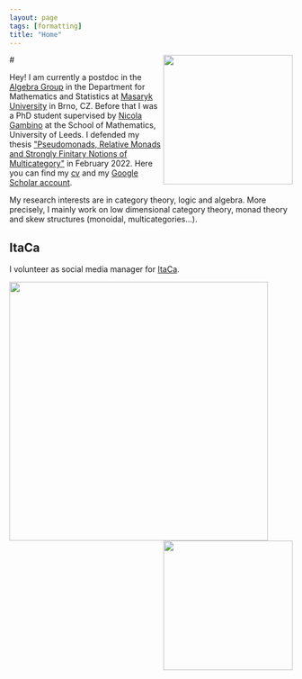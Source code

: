```yaml
---
layout: page
tags: [formatting]
title: "Home"
---
```



#<a><img src="http://globbia.github.io/assets/bojack_hopper.png" align="right" width="230" ></a>

Hey! I am currently a postdoc in the [Algebra Group](http://www.math.muni.cz/~bourkej/BAS.html) in the Department for Mathematics and Statistics at [Masaryk University](https://www.math.muni.cz/english/) in Brno, CZ. Before that I was a PhD student supervised by [Nicola Gambino](http://www1.maths.leeds.ac.uk/~pmtng/) at the School of Mathematics, University of Leeds. I defended my thesis ["Pseudomonads, Relative Monads and Strongly Finitary Notions of Multicategory"](https://etheses.whiterose.ac.uk/30578/) in February 2022. Here you can find my [cv](Gabriele_Lobbia_CV.pdf) and my [Google Scholar account](https://scholar.google.com/citations?user=xjHu2moAAAAJ&hl=it).

My research interests are in category theory, logic and algebra. More precisely, I mainly work on low dimensional category theory, monad theory and skew structures (monoidal, multicategories...). 

## ItaCa
I volunteer as social media manager for [ItaCa](https://progetto-itaca.github.io/).

<a><img src="http://globbia.github.io/assets/bojack_hopper.png" align="below" width="460" ></a>
<a><img src="http://globbia.github.io/assets/io_ramen.jpg" align="right" width="230" ></a>


